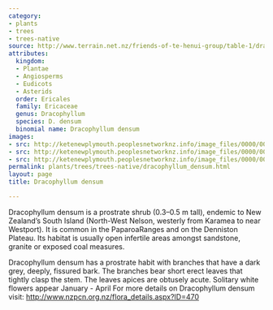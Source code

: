 ```yaml
---
category:
- plants
- trees
- trees-native
source: http://www.terrain.net.nz/friends-of-te-henui-group/table-1/dracophyllum-densum.html
attributes:
  kingdom:
  - Plantae
  - Angiosperms
  - Eudicots
  - Asterids
  order: Ericales
  family: Ericaceae
  genus: Dracophyllum
  species: D. densum
  binomial name: Dracophyllum densum
images:
- src: http://ketenewplymouth.peoplesnetworknz.info/image_files/0000/0011/0583/Dracophyllum_densum-001.JPG
- src: http://ketenewplymouth.peoplesnetworknz.info/image_files/0000/0011/0578/Dracophyllum_densum.JPG
- src: http://ketenewplymouth.peoplesnetworknz.info/image_files/0000/0009/8638/Dracophyllum_densum.JPG
permalink: plants/trees/trees-native/dracophyllum_densum.html
layout: page
title: Dracophyllum densum

---
```

Dracophyllum densum is a prostrate shrub (0.3–0.5 m tall), endemic to New Zealand’s South Island (North-West Nelson, westerly from Karamea to near Westport). It is common in the PaparoaRanges and on the Denniston Plateau. Its habitat is usually open infertile areas amongst sandstone, granite or exposed coal measures.

Dracophyllum densum has a prostrate habit with branches that have a dark grey, deeply, fissured bark. The branches bear short erect leaves that tightly clasp the stem. The leaves apices are obtusely acute.
Solitary white flowers appear January - April
For more details on Dracophyllum densum visit: <a href="http://www.nzpcn.org.nz/flora_details.aspx?ID=470" target="_blank">http://www.nzpcn.org.nz/flora_details.aspx?ID=470</a> 
